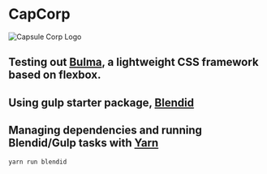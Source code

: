 # CapCorp
![Capsule Corp Logo](https://res.cloudinary.com/teepublic/image/private/s--1ghGqf_d--/t_Preview/b_rgb:ffffff,c_limit,f_jpg,h_630,q_90,w_630/v1446075229/production/designs/17119_0.jpg)

## Testing out [Bulma](http://bulma.io/documentation/overview/start/), a lightweight CSS framework based on flexbox.
  
## Using gulp starter package, [Blendid](https://github.com/vigetlabs/gulp-starter/tree/blendid)
  
## Managing dependencies and running Blendid/Gulp tasks with [Yarn](https://yarnpkg.com/en/docs/usage)
    yarn run blendid
